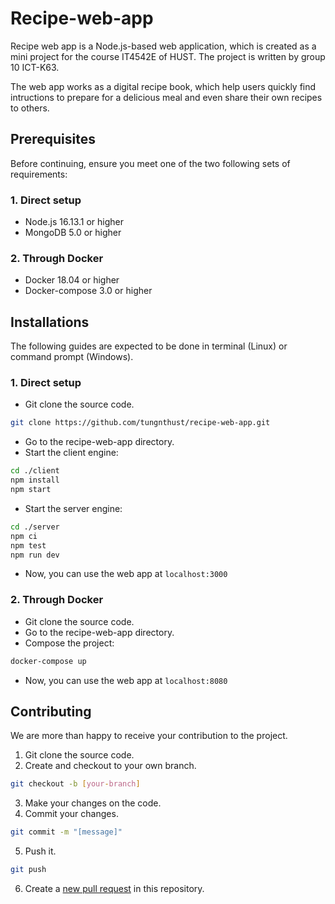 # Recipe-web-app
Recipe web app is a Node.js-based web application, which is created as a mini project for the course IT4542E of HUST. The project is written by group 10 ICT-K63.

The web app works as a digital recipe book, which help users quickly find intructions to prepare for a delicious meal and even share their own recipes to others.

## Prerequisites
Before continuing, ensure you meet one of the two following sets of requirements:
### 1. Direct setup
* Node.js 16.13.1 or higher
* MongoDB 5.0 or higher
### 2. Through Docker
* Docker 18.04 or higher
* Docker-compose 3.0 or higher

## Installations
The following guides are expected to be done in terminal (Linux) or command prompt (Windows).
### 1. Direct setup
* Git clone the source code.
```bash
git clone https://github.com/tungnthust/recipe-web-app.git
```
* Go to the recipe-web-app directory.
* Start the client engine:
```bash
cd ./client
npm install 
npm start
```
* Start the server engine:
```bash
cd ./server
npm ci
npm test
npm run dev
```
* Now, you can use the web app at `localhost:3000`
### 2. Through Docker
*  Git clone the source code.
* Go to the recipe-web-app directory.
* Compose the project:
```bash
docker-compose up
```
* Now, you can use the web app at `localhost:8080`

## Contributing
We are more than happy to receive your contribution to the project.
1. Git clone the source code.
2. Create and checkout to your own branch.
```bash
git checkout -b [your-branch]
```
3. Make your changes on the code.
4. Commit your changes.
```bash
git commit -m "[message]"
```
5. Push it.
```bash
git push
```
6. Create a [new pull request](https://github.com/tungnthust/recipe-web-app/pulls) in this repository.
